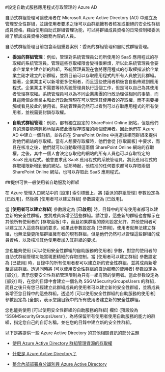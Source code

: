 <properties
	pageTitle="設定自助式服務應用程式存取管理的 Azure AD | Microsoft Azure"
	description="說明如何在 Azure AD 中管理群組的主題。"
	services="active-directory"
	documentationCenter=""
    authors="femila"
	manager="swadhwa" 
	editor=""
	tags="azure-classic-portal"/>

<tags
	ms.service="active-directory"
	ms.workload="identity"
	ms.tgt_pltfrm="na"
	ms.devlang="na"
	ms.topic="article"
	ms.date="07/13/2015"
	ms.author="femila"/>

#設定自助式服務應用程式存取管理的 Azure AD

自助式群組管理可讓使用者在 Microsoft Azure Active Directory (AD) 中建立及管理安全性群組，並讓使用者要求之後可以由群組擁有者核准或拒絕的安全性群組成員資格。藉由使用自助式群組管理功能，可以將群組成員資格的日常控制權委派給了解該成員資格的商務內容的人員。

自助式群組管理目前包含兩個重要案例：委派的群組管理和自助式群組管理。


- **委派的群組管理**：例如，管理對系統管理員公司所使用的 SaaS 應用程式的存取權的系統管理員。管理這些存取權限會變得很麻煩，所以此系統管理員會要求企業業主建立新的群組。系統管理員現在會將應用程式的存取權指派給企業業主剛才建立的新群組，並將目前可以存取應用程式的所有人員放到此群組。接著，企業業主可以新增更多使用者，而且這些使用者稍後會自動佈建到應用程式。企業業主不需要等待系統管理員執行這個工作，但是可以自己為其使用者管理存取權。系統管理員可以為不同企業集團的行政助理做相同的事情，而且這兩個企業業主和此行政助理現在可以管理其使用者的存取權，而不需要接觸或看見彼此的使用者。系統管理員仍然可以看到可以存取應用程式的所有使用者，並視需要封鎖存取權。


- **自助式群組管理**：例如，都有獨立設定的 SharePoint Online 網站，但是他們真的想要能夠輕鬆地賦與彼此團隊存取權的兩個使用者。因此他們在 Azure AD 中建立一個群組，並各自在 SharePoint Online 中挑選該相同群組來提供對他們網站的存取權。當有人想要存取權時，他們會從 [存取面板] 中要求，而且在核准之後，他們就可以自動取得這兩個 SharePoint Online 網站的存取權。之後，其中一個人會決定存取他的網站的所有人員也可以存取特定的 SaaS 應用程式。他會要求此 SaaS 應用程式的系統管理員，將此應用程式的存取權限新增到他的網站。從那時起，他核准的任何要求都可以存取兩個 SharePoint Online 網站，也可以存取此 SaaS 應用程式。



##提供可供一般使用者自助服務的群組

在 Azure 管理入口網站中的 [設定] 索引標籤上，將 [委派的群組管理] 參數設定為 [已啟用]，然後將 [使用者可以建立群組] 參數設定為 [已啟用]。

當 [**使用者可以建立群組**] 參數設定為 [**已啟用**] 時，目錄中的所有使用者都可以建立新的安全性群組，並將成員新增至這些群組。請注意，這些新的群組也會顯示在其他所有使用者的 [存取面板] 中，而且如果群組的原則設定允許，其他使用者可以建立加入這些群組的要求。如果此參數設定為 [已停用]，使用者就無法建立群組，也無法變更所屬群組擁有者的現有群組，但是他們仍然可以管理這些群組的成員資格，以及核准其他使用者加入其群組的要求。

您也能夠使用 [可以使用安全性群組的自助服務的使用者] 參數，對您的使用者的自助式群組管理功能實現更精細的存取控制。當 [使用者可以建立群組] 參數設定為 [已啟用] 時，目錄中的所有使用者都可以建立新的安全性群組，並將成員新增至這些群組。透過同時將 [可以使用安全性群組的自助服務的使用者] 參數設定為 [部分]，表示您要安全性群組管理限制為只有一組有限的使用者。當此參數設定為 [部分] 時，在您的目錄中會建立一個名為 SSGMSecurityGroupsUsers 的群組，而且之後只有您已經建立此群組成員的使用者可以建立新的安全性群組，並將成員新增至您目錄中的這些群組。透過將 [可以使用安全性群組的自助服務的使用者] 參數設定為 [全部]，表示您讓目錄中的所有使用者建立新的安全性群組。

您也能夠使用 [可以使用安全性群組的自助服務的群組] 欄位 (預設設為 ‘SSGMSecurityGroupsUsers’)，為將保留所有使用者使用自助服務的能力的群組，指定您自己的自訂名稱，並在您的目錄中建立新的安全性群組。

以下是將提供一些 Azure Active Directory 的其他相關資訊的部分主題

* [使用 Azure Active Directory 群組管理資源的存取權](active-directory-manage-groups.md)

* [什麼是 Azure Active Directory？](active-directory-whatis.md)

* [整合內部部署身分識別與 Azure Active Directory](active-directory-aadconnect.md)

<!---HONumber=August15_HO8-->
